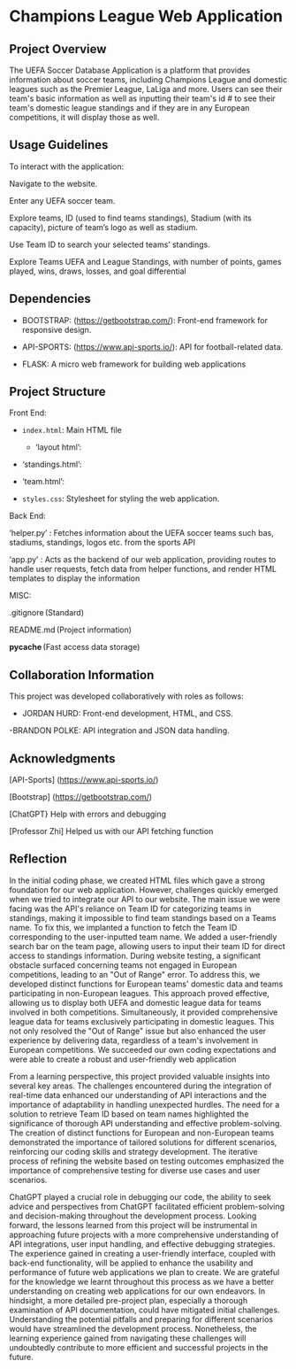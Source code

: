 # Champions League Web Application 

 

## Project Overview 

 

The UEFA Soccer Database Application is a platform that provides information about soccer teams, including Champions League and domestic leagues such as the Premier League, LaLiga and more. Users can see their team's basic information as well as inputting their team's id # to see their team's domestic league standings and if they are in any European competitions, it will display those as well. 

 

## Usage Guidelines 

 

To interact with the application: 

Navigate to the website. 

Enter any UEFA soccer team.  

Explore teams, ID (used to find teams standings), Stadium (with its capacity), picture of team’s logo as well as stadium. 

Use Team ID to search your selected teams’ standings. 

Explore Teams UEFA and League Standings, with number of points, games played, wins, draws, losses, and goal differential 

 

## Dependencies 

 

- BOOTSTRAP: (https://getbootstrap.com/): Front-end framework for responsive design. 

- API-SPORTS: (https://www.api-sports.io/): API for football-related data. 

- FLASK: A micro web framework for building web applications 

 

## Project Structure 

Front End: 

 

- `index.html`: Main HTML file  

 	- ‘layout html’: 

- ‘standings.html’: 

- ‘team.html’: 

- `styles.css`: Stylesheet for styling the web application. 

 

Back End: 

‘helper.py’ : Fetches information about the UEFA soccer teams such bas, stadiums, standings, logos etc. from the sports API 

‘app.py’ : Acts as the backend of our web application, providing routes to handle user requests, fetch data from helper functions, and render HTML templates to display the information 

MISC: 

.gitignore (Standard) 

README.md (Project information) 

__pycache__ (Fast access data storage) 

 

## Collaboration Information 

 

This project was developed collaboratively with roles as follows: 

- JORDAN HURD: Front-end development, HTML, and CSS. 

-BRANDON POLKE: API integration and JSON data handling. 

 

## Acknowledgments 

 

[API-Sports] (https://www.api-sports.io/) 

[Bootstrap] (https://getbootstrap.com/) 

[ChatGPT} Help with errors and debugging 

[Professor Zhi] Helped us with our API fetching function

 

 

## Reflection 

 

In the initial coding phase, we created HTML files which gave a strong foundation for our web application. However, challenges quickly emerged when we tried to integrate our API to our website. The main issue we were facing was the API's reliance on Team ID for categorizing teams in standings, making it impossible to find team standings based on a Teams name. To fix this, we implanted a function to fetch the Team ID corresponding to the user-inputted team name. We added a user-friendly search bar on the team page, allowing users to input their team ID for direct access to standings information. During website testing, a significant obstacle surfaced concerning teams not engaged in European competitions, leading to an "Out of Range" error. To address this, we developed distinct functions for European teams' domestic data and teams participating in non-European leagues. This approach proved effective, allowing us to display both UEFA and domestic league data for teams involved in both competitions. Simultaneously, it provided comprehensive league data for teams exclusively participating in domestic leagues. This not only resolved the "Out of Range" issue but also enhanced the user experience by delivering data, regardless of a team's involvement in European competitions. We succeeded our own coding expectations and were able to create a robust and user-friendly web application 

 

From a learning perspective, this project provided valuable insights into several key areas. The challenges encountered during the integration of real-time data enhanced our understanding of API interactions and the importance of adaptability in handling unexpected hurdles. The need for a solution to retrieve Team ID based on team names highlighted the significance of thorough API understanding and effective problem-solving. The creation of distinct functions for European and non-European teams demonstrated the importance of tailored solutions for different scenarios, reinforcing our coding skills and strategy development. The iterative process of refining the website based on testing outcomes emphasized the importance of comprehensive testing for diverse use cases and user scenarios. 

ChatGPT played a crucial role in debugging our code, the ability to seek advice and perspectives from ChatGPT facilitated efficient problem-solving and decision-making throughout the development process. Looking forward, the lessons learned from this project will be instrumental in approaching future projects with a more comprehensive understanding of API integrations, user input handling, and effective debugging strategies. The experience gained in creating a user-friendly interface, coupled with back-end functionality, will be applied to enhance the usability and performance of future web applications we plan to create. We are grateful for the knowledge we learnt throughout this process as we have a better understanding on creating web applications for our own endeavors.  In hindsight, a more detailed pre-project plan, especially a thorough examination of API documentation, could have mitigated initial challenges. Understanding the potential pitfalls and preparing for different scenarios would have streamlined the development process. Nonetheless, the learning experience gained from navigating these challenges will undoubtedly contribute to more efficient and successful projects in the future. 
